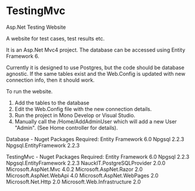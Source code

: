 # TestingMvc
Asp.Net Testing Website

A website for test cases, test results etc.

It is an Asp.Net Mvc4 project.
The database can be accessed using Entity Framework 6.

Currently it is designed to use Postgres, but the code should be database agnostic. 
If the same tables exist and the Web.Config is updated with new connection info, then it should work.

To run the website.
1. Add the tables to the database
2. Edit the Web.Config file with the new connection details.
3. Run the project in Mono Develop or Visual Studio.
4. Manually call the /Home/AddAdminUser which will add a new User "Admin". (See Home controller for details).


Database - Nuget Packages Required:
Entity Framework 6.0
Npgsql 2.2.3
Npgsql.EntityFramework 2.2.3

TestingMvc - Nuget Packages Required:
Entity Framework 6.0
Npgsql 2.2.3
Npgsql.EntityFramework 2.2.3
NauckIT.PostgreSQLProvider 2.0.0
Microsoft.AspNet.Mvc 4.0.2
Microsoft.AspNet.Razor 2.0
Microsoft.AspNet.WebApi 4.0
Microsoft.AspNet.WebPages 2.0
Microsoft.Net.Http 2.0
Microsoft.Web.Infrastructure 2.0
